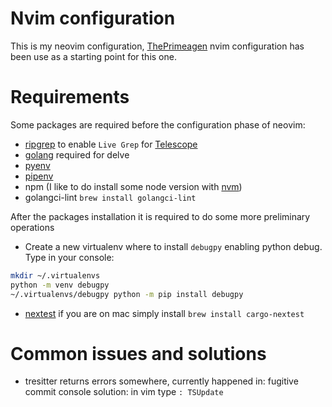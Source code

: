 # Nvim configuration
This is my neovim configuration, [ThePrimeagen](https://www.youtube.com/watch?v=w7i4amO_zaE) nvim configuration has been use as a starting point for this one.

# Requirements
Some packages are required before the configuration phase of neovim:
- [ripgrep](https://github.com/BurntSushi/ripgrep) to enable `Live Grep` for [Telescope](https://github.com/nvim-telescope/telescope.nvim)
- [golang](https://go.dev/doc/install) required for delve
- [pyenv](https://github.com/pyenv/pyenv) 
- [pipenv](https://github.com/pypa/pipenv)
- npm (I like to do install some node version with [nvm](https://github.com/nvm-sh/nvm))
- golangci-lint `brew install golangci-lint`

After the packages installation it is required to do some more preliminary operations
- Create a new virtualenv where to install `debugpy` enabling python debug.
Type in your console:
```bash
mkdir ~/.virtualenvs
python -m venv debugpy
~/.virtualenvs/debugpy python -m pip install debugpy
```

- [nextest](https://nexte.st) if you are on mac simply install `brew install cargo-nextest`


# Common issues and solutions
- tresitter returns errors somewhere, currently happened in: fugitive commit console
solution: in vim type `: TSUpdate`
